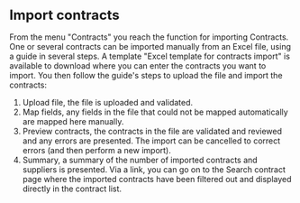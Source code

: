 <style> 
h1 { font-size:24px; } 
h2 { font-size:22px; } 
h3 { font-size:20px; } 
h4 { font-size:18px; } 
h5 { font-size:16px; }  
table th { font-size:14px !important; text-align:left !important; }
table td { font-size:14px !important; text-align:left !important; }
</style>

# Import contracts

From the menu "Contracts" you reach the function for importing Contracts. One or several contracts can be imported manually from an Excel file, using a guide in several steps. A template "Excel template for contracts import" is available to download where you can enter the contracts you want to import. You then follow the guide's steps to upload the file and import the contracts:

1. Upload file, the file is uploaded and validated.
2. Map fields, any fields in the file that could not be mapped automatically are mapped here manually.
3. Preview contracts, the contracts in the file are validated and reviewed and any errors are presented. The import can be cancelled to correct errors (and then perform a new import).
4. Summary, a summary of the number of imported contracts and suppliers is presented. Via a link, you can go on to the Search contract page where the imported contracts have been filtered out and displayed directly in the contract list.





















